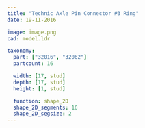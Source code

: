 ```yaml
---
title: "Technic Axle Pin Connector #3 Ring"
date: 19-11-2016

image: image.png
cad: model.ldr

taxonomy:
  part: ["32016", "32062"]
  partcount: 16

  width: [17, stud]
  depth: [17, stud]
  height: [1, stud]

  function: shape_2D
  shape_2D_segments: 16
  shape_2D_segsize: 2
---
```


